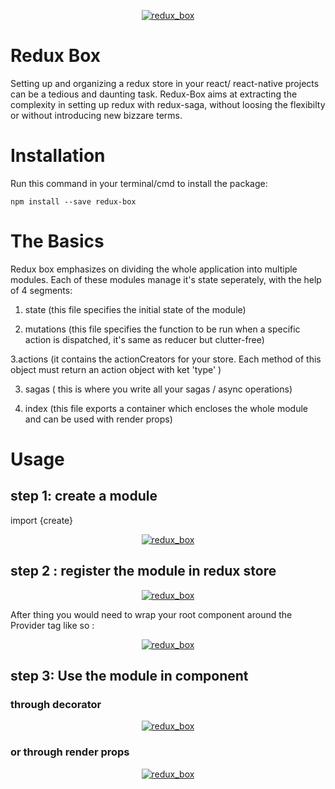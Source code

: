 <p align="center"><a href="#" target="_blank">
	<img src="https://image.ibb.co/e4Nce6/redux_box.png" alt="redux_box" border="0">
</a></p>

# Redux Box
Setting up and organizing a redux store in your react/ react-native projects can be a tedious and daunting task. 
Redux-Box aims at extracting the complexity in setting up redux with redux-saga, without loosing the flexibilty or without introducing new bizzare terms.

# Installation
Run this command in your terminal/cmd to install the package:
```
npm install --save redux-box
```

# The Basics

Redux box emphasizes on dividing the whole application into multiple modules. Each of these modules manage it's state seperately, with the help of 4 segments:

1. state 
(this  file specifies the initial state of the module)

2. mutations 
(this file specifies the function to be run when a specific action is dispatched, it's same as reducer but clutter-free)

3.actions
(it contains the actionCreators for your store. Each method of this object must return an action object with ket 'type' )

3. sagas 
( this is where you write all your sagas / async operations)

4. index 
(this file exports a container which encloses the whole module and can be used with render props)

# Usage
## step 1: create a module
import {create}
<p align="center"><a href="#" target="_blank">
	<img src="https://image.ibb.co/i6SPgw/user_Store.png" alt="redux_box" border="0">
</a></p>

## step 2 : register the module in redux store

<p align="center"><a href="#" target="_blank">
	<img src="https://image.ibb.co/eP2RTb/tie_All_Stores.png" alt="redux_box" border="0">
</a></p>

After thing you would need to wrap your root component around the Provider  tag like so :
<p align="center"><a href="#" target="_blank">
	<img src="https://image.ibb.co/doEqob/provider.png" alt="redux_box" border="0">
</a></p>

## step 3: Use the module in component

### through decorator
<p align="center"><a href="#" target="_blank">
	<img src="https://image.ibb.co/jB5fob/usage.png" alt="redux_box" border="0">
</a></p>

### or through render props

<p align="center"><a href="#" target="_blank">
	<img src="https://preview.ibb.co/dCMWuG/use_With_Render_Props.png" alt="redux_box" border="0">
</a></p>


